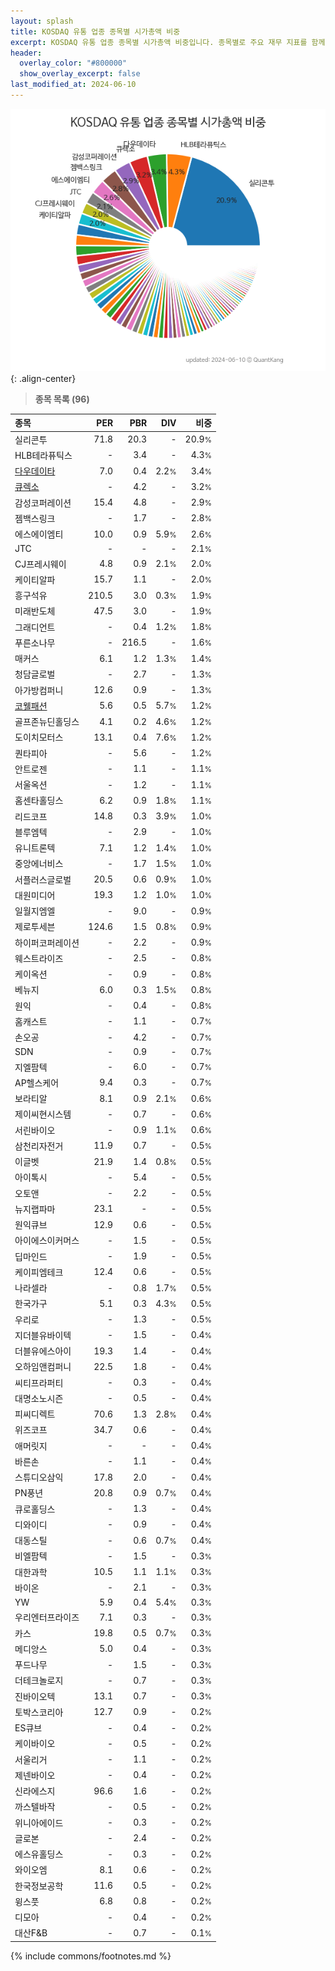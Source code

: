 ```yaml
---
layout: splash
title: KOSDAQ 유통 업종 종목별 시가총액 비중
excerpt: KOSDAQ 유통 업종 종목별 시가총액 비중입니다. 종목별로 주요 재무 지표를 함께 표시합니다.
header:
  overlay_color: "#800000"
  show_overlay_excerpt: false
last_modified_at: 2024-06-10
---
```



![KOSDAQ 유통 업종 종목별 시가총액 비중](/stats/sector/images/kosdaq_업종_유통_종목.png){: .align-center}


> **종목 목록 (96)**<a id="list"></a>

| **종목** | **PER** | **PBR** | **DIV** | **비중** |
| :------- | ------: | ------: | ------: | -------: |
| 실리콘투 | 71.8 | 20.3 | - | 20.9<small>%</small> |
| HLB테라퓨틱스 | - | 3.4 | - | 4.3<small>%</small> |
| [다우데이타](/032190/) | 7.0 | 0.4 | 2.2<small>%</small> | 3.4<small>%</small> |
| [큐렉소](/060280/) | - | 4.2 | - | 3.2<small>%</small> |
| 감성코퍼레이션 | 15.4 | 4.8 | - | 2.9<small>%</small> |
| 젬백스링크 | - | 1.7 | - | 2.8<small>%</small> |
| 에스에이엠티 | 10.0 | 0.9 | 5.9<small>%</small> | 2.6<small>%</small> |
| JTC | - | - | - | 2.1<small>%</small> |
| CJ프레시웨이 | 4.8 | 0.9 | 2.1<small>%</small> | 2.0<small>%</small> |
| 케이티알파 | 15.7 | 1.1 | - | 2.0<small>%</small> |
| 흥구석유 | 210.5 | 3.0 | 0.3<small>%</small> | 1.9<small>%</small> |
| 미래반도체 | 47.5 | 3.0 | - | 1.9<small>%</small> |
| 그래디언트 | - | 0.4 | 1.2<small>%</small> | 1.8<small>%</small> |
| 푸른소나무 | - | 216.5 | - | 1.6<small>%</small> |
| 매커스 | 6.1 | 1.2 | 1.3<small>%</small> | 1.4<small>%</small> |
| 청담글로벌 | - | 2.7 | - | 1.3<small>%</small> |
| 아가방컴퍼니 | 12.6 | 0.9 | - | 1.3<small>%</small> |
| [코웰패션](/033290/) | 5.6 | 0.5 | 5.7<small>%</small> | 1.2<small>%</small> |
| 골프존뉴딘홀딩스 | 4.1 | 0.2 | 4.6<small>%</small> | 1.2<small>%</small> |
| 도이치모터스 | 13.1 | 0.4 | 7.6<small>%</small> | 1.2<small>%</small> |
| 퀀타피아 | - | 5.6 | - | 1.2<small>%</small> |
| 안트로젠 | - | 1.1 | - | 1.1<small>%</small> |
| 서울옥션 | - | 1.2 | - | 1.1<small>%</small> |
| 홈센타홀딩스 | 6.2 | 0.9 | 1.8<small>%</small> | 1.1<small>%</small> |
| 리드코프 | 14.8 | 0.3 | 3.9<small>%</small> | 1.0<small>%</small> |
| 블루엠텍 | - | 2.9 | - | 1.0<small>%</small> |
| 유니트론텍 | 7.1 | 1.2 | 1.4<small>%</small> | 1.0<small>%</small> |
| 중앙에너비스 | - | 1.7 | 1.5<small>%</small> | 1.0<small>%</small> |
| 서플러스글로벌 | 20.5 | 0.6 | 0.9<small>%</small> | 1.0<small>%</small> |
| 대원미디어 | 19.3 | 1.2 | 1.0<small>%</small> | 1.0<small>%</small> |
| 일월지엠엘 | - | 9.0 | - | 0.9<small>%</small> |
| 제로투세븐 | 124.6 | 1.5 | 0.8<small>%</small> | 0.9<small>%</small> |
| 하이퍼코퍼레이션 | - | 2.2 | - | 0.9<small>%</small> |
| 웨스트라이즈 | - | 2.5 | - | 0.8<small>%</small> |
| 케이옥션 | - | 0.9 | - | 0.8<small>%</small> |
| 베뉴지 | 6.0 | 0.3 | 1.5<small>%</small> | 0.8<small>%</small> |
| 원익 | - | 0.4 | - | 0.8<small>%</small> |
| 홈캐스트 | - | 1.1 | - | 0.7<small>%</small> |
| 손오공 | - | 4.2 | - | 0.7<small>%</small> |
| SDN | - | 0.9 | - | 0.7<small>%</small> |
| 지엘팜텍 | - | 6.0 | - | 0.7<small>%</small> |
| AP헬스케어 | 9.4 | 0.3 | - | 0.7<small>%</small> |
| 보라티알 | 8.1 | 0.9 | 2.1<small>%</small> | 0.6<small>%</small> |
| 제이씨현시스템 | - | 0.7 | - | 0.6<small>%</small> |
| 서린바이오 | - | 0.9 | 1.1<small>%</small> | 0.6<small>%</small> |
| 삼천리자전거 | 11.9 | 0.7 | - | 0.5<small>%</small> |
| 이글벳 | 21.9 | 1.4 | 0.8<small>%</small> | 0.5<small>%</small> |
| 아이톡시 | - | 5.4 | - | 0.5<small>%</small> |
| 오토앤 | - | 2.2 | - | 0.5<small>%</small> |
| 뉴지랩파마 | 23.1 | - | - | 0.5<small>%</small> |
| 원익큐브 | 12.9 | 0.6 | - | 0.5<small>%</small> |
| 아이에스이커머스 | - | 1.5 | - | 0.5<small>%</small> |
| 딥마인드 | - | 1.9 | - | 0.5<small>%</small> |
| 케이피엠테크 | 12.4 | 0.6 | - | 0.5<small>%</small> |
| 나라셀라 | - | 0.8 | 1.7<small>%</small> | 0.5<small>%</small> |
| 한국가구 | 5.1 | 0.3 | 4.3<small>%</small> | 0.5<small>%</small> |
| 우리로 | - | 1.3 | - | 0.5<small>%</small> |
| 지더블유바이텍 | - | 1.5 | - | 0.4<small>%</small> |
| 더블유에스아이 | 19.3 | 1.4 | - | 0.4<small>%</small> |
| 오하임앤컴퍼니 | 22.5 | 1.8 | - | 0.4<small>%</small> |
| 씨티프라퍼티 | - | 0.3 | - | 0.4<small>%</small> |
| 대명소노시즌 | - | 0.5 | - | 0.4<small>%</small> |
| 피씨디렉트 | 70.6 | 1.3 | 2.8<small>%</small> | 0.4<small>%</small> |
| 위즈코프 | 34.7 | 0.6 | - | 0.4<small>%</small> |
| 애머릿지 | - | - | - | 0.4<small>%</small> |
| 바른손 | - | 1.1 | - | 0.4<small>%</small> |
| 스튜디오삼익 | 17.8 | 2.0 | - | 0.4<small>%</small> |
| PN풍년 | 20.8 | 0.9 | 0.7<small>%</small> | 0.4<small>%</small> |
| 큐로홀딩스 | - | 1.3 | - | 0.4<small>%</small> |
| 디와이디 | - | 0.9 | - | 0.4<small>%</small> |
| 대동스틸 | - | 0.6 | 0.7<small>%</small> | 0.4<small>%</small> |
| 비엘팜텍 | - | 1.5 | - | 0.3<small>%</small> |
| 대한과학 | 10.5 | 1.1 | 1.1<small>%</small> | 0.3<small>%</small> |
| 바이온 | - | 2.1 | - | 0.3<small>%</small> |
| YW | 5.9 | 0.4 | 5.4<small>%</small> | 0.3<small>%</small> |
| 우리엔터프라이즈 | 7.1 | 0.3 | - | 0.3<small>%</small> |
| 카스 | 19.8 | 0.5 | 0.7<small>%</small> | 0.3<small>%</small> |
| 메디앙스 | 5.0 | 0.4 | - | 0.3<small>%</small> |
| 푸드나무 | - | 1.5 | - | 0.3<small>%</small> |
| 더테크놀로지 | - | 0.7 | - | 0.3<small>%</small> |
| 진바이오텍 | 13.1 | 0.7 | - | 0.3<small>%</small> |
| 토박스코리아 | 12.7 | 0.9 | - | 0.2<small>%</small> |
| ES큐브 | - | 0.4 | - | 0.2<small>%</small> |
| 케이바이오 | - | 0.5 | - | 0.2<small>%</small> |
| 서울리거 | - | 1.1 | - | 0.2<small>%</small> |
| 제넨바이오 | - | 0.4 | - | 0.2<small>%</small> |
| 신라에스지 | 96.6 | 1.6 | - | 0.2<small>%</small> |
| 까스텔바작 | - | 0.5 | - | 0.2<small>%</small> |
| 위니아에이드 | - | 0.3 | - | 0.2<small>%</small> |
| 글로본 | - | 2.4 | - | 0.2<small>%</small> |
| 에스유홀딩스 | - | 0.3 | - | 0.2<small>%</small> |
| 와이오엠 | 8.1 | 0.6 | - | 0.2<small>%</small> |
| 한국정보공학 | 11.6 | 0.5 | - | 0.2<small>%</small> |
| 윙스풋 | 6.8 | 0.8 | - | 0.2<small>%</small> |
| 디모아 | - | 0.4 | - | 0.2<small>%</small> |
| 대산F&B | - | 0.7 | - | 0.1<small>%</small> |

{% include commons/footnotes.md %}